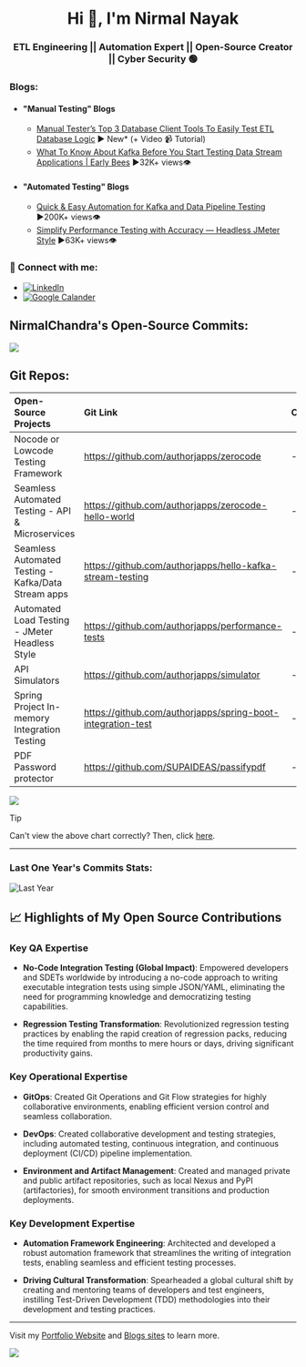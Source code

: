 <h1 align="center">Hi 👋, I'm Nirmal Nayak </h1>
<h3 align="center">ETL Engineering || Automation Expert || Open-Source Creator || Cyber Security 🟢 </h3>

### Blogs:

- #### "Manual Testing" Blogs
  - [Manual Tester’s Top 3 Database Client Tools To Easily Test ETL Database Logic](https://medium.com/@nirmal.nayak/the-manual-testers-secret-weapons-3-database-tools-that-make-etl-or-data-testing-easy-fb84a65f9719)  ▶ New* (+ Video 📹 Tutorial)
  - [What To Know About Kafka Before You Start Testing Data Stream Applications | Early Bees](https://dzone.com/articles/quick-overview-of-concepts-for-kafka-testing) ▶32K+ views👁️


- #### "Automated Testing" Blogs
  - [Quick & Easy Automation for Kafka and Data Pipeline Testing](https://dzone.com/articles/a-quick-and-practical-example-of-kafka-testing) ▶200K+ views👁️
  - [Simplify Performance Testing with Accuracy — Headless JMeter Style](https://dzone.com/articles/how-we-do-performance-testing-easily-efficiently-a) ▶63K+ views👁️

### 🚀 Connect with me: 

<!-- - [![Topmate](https://img.shields.io/badge/Topmate.io(Schedule)-%23DF492D.svg?logo=linkedin&logoColor=white)](https://topmate.io/nirmal_n) -->
- [![LinkedIn](https://img.shields.io/badge/LinkedIn(Connect)-%230077B5.svg?logo=linkedin&logoColor=white)](https://linkedin.com/in/ncnayak)
- [![Google Calander](https://img.shields.io/badge/Book%20an%20Automation%20Strategy%20Call%20(Free)-8A2BE2)](https://calendar.app.google/V99mEP5YBxbQ5xig7)
 
## NirmalChandra's Open-Source Commits:

![](http://github-profile-summary-cards.vercel.app/api/cards/stats?username=authorjapps&theme=chartreuse_dark)

## Git Repos:

| Open-Source Projects        | **Git Link**  | **Comment**  |
|:------------------------|:-----| ----- |
| Nocode or Lowcode Testing Framework | https://github.com/authorjapps/zerocode | - |
| Seamless Automated Testing - API & Microservices | https://github.com/authorjapps/zerocode-hello-world | - |
| Seamless Automated Testing - Kafka/Data Stream apps | https://github.com/authorjapps/hello-kafka-stream-testing | - |
| Automated Load Testing - JMeter Headless Style | https://github.com/authorjapps/performance-tests | - |
| API Simulators | https://github.com/authorjapps/simulator | - |
| Spring Project In-memory Integration Testing| https://github.com/authorjapps/spring-boot-integration-test | - |  
| PDF Password protector | https://github.com/SUPAIDEAS/passifypdf | - |  


![](https://github-readme-stats.vercel.app/api?username=authorjapps&include_all_commits=true&show_icons=true&theme=algolia&hide_title=true&PAT_1=my01xvalid309token)

> [!TIP]
> Can't view the above chart correctly? Then, click [here](https://github-readme-streak-stats.herokuapp.com/?user=authorjapps&theme=vision-friendly-dark&hide_border=false).

-------------------------


<h3 align="lest"> Last One Year's Commits Stats: </h3>

![Last Year](https://github-profile-summary-cards.vercel.app/api/cards/profile-details?username=nirmalchandra&theme=algolia)


## 📈 Highlights of My Open Source Contributions

### Key QA Expertise
- **No-Code Integration Testing (Global Impact)**: Empowered developers and SDETs worldwide by introducing a no-code approach to writing executable integration tests using simple JSON/YAML, eliminating the need for programming knowledge and democratizing testing capabilities.

- **Regression Testing Transformation**: Revolutionized regression testing practices by enabling the rapid creation of regression packs, reducing the time required from months to mere hours or days, driving significant productivity gains.

### Key Operational Expertise
- **GitOps**: Created Git Operations and Git Flow strategies for highly collaborative environments, enabling efficient version control and seamless collaboration.

- **DevOps**: Created collaborative development and testing strategies, including automated testing, continuous integration, and continuous deployment (CI/CD) pipeline implementation.

- **Environment and Artifact Management**: Created and managed private and public artifact repositories, such as local Nexus and PyPI (artifactories), for smooth environment transitions and production deployments.

### Key Development Expertise
- **Automation Framework Engineering**: Architected and developed a robust automation framework that streamlines the writing of integration tests, enabling seamless and efficient testing processes.

- **Driving Cultural Transformation**: Spearheaded a global cultural shift by creating and mentoring teams of developers and test engineers, instilling Test-Driven Development (TDD) methodologies into their development and testing practices.

-------------------------

Visit my [Portfolio Website](https://story.ncnayak.pages.dev) and [Blogs sites](https://story.ncnayak.pages.dev/my-blogs) to learn more.

![](https://komarev.com/ghpvc/?username=nirmalchandra)

<!-- 
# 🔆 Highlights of My Commercial Product Leadership

## Developer Enablement and Productivity
- **Accelerating Time-to-Market**: Empowered developers by teaching and mentoring on declarative Infra Setup and automated testing techniques, enabling them to achieve faster time-to-market by reducing development timeframes and increasing efficiency, eliminating the need for writing boilerplate code.

## Product Licensing & Freemium Validations
- **License Validation Mechanisms**: Integrated license validation mechanisms into CI/CD pipelines for validating smooth activation and optimal end-user experience agnoistic of OS Platforms.

## Product Shipment and Delivery
- **Artifact Management**: Creating and managing private, public, and freemium artifact repositories (artifactories) for smooth product go-to-market (GTM) strategies and efficient product shipment to customers.

- **Multi-Platform Build Pipelines**: Containerized build processes for easy local laptop development and CI/CD pipelines for packaging applications for multiple target platforms (e.g. Windows, Linux, macOS).
-->

